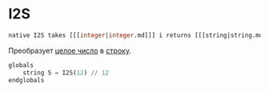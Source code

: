 # I2S

```sql
native I2S takes [[[integer|integer.md]]] i returns [[[string|string.md]]]
```

Преобразует [целое число](integer.md) в [строку](string.md).

```sql
globals
    string S = I2S(12) // 12
endglobals
```
